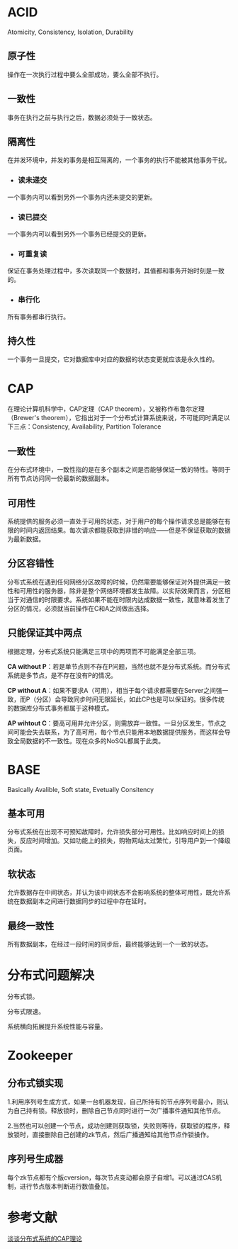 # ACID
Atomicity, Consistency, Isolation, Durability
## 原子性
操作在一次执行过程中要么全部成功，要么全部不执行。

## 一致性
事务在执行之前与执行之后，数据必须处于一致状态。

## 隔离性
在并发环境中，并发的事务是相互隔离的，一个事务的执行不能被其他事务干扰。
- ### 读未递交
一个事务内可以看到另外一个事务内还未提交的更新。
- ### 读已提交
一个事务内可以看到另外一个事务已经提交的更新。

- ### 可重复读
保证在事务处理过程中，多次读取同一个数据时，其值都和事务开始时刻是一致的。

- ### 串行化
所有事务都串行执行。

## 持久性
一个事务一旦提交，它对数据库中对应的数据的状态变更就应该是永久性的。


# CAP
在理论计算机科学中，CAP定理（CAP theorem），又被称作布鲁尔定理（Brewer's theorem），它指出对于一个分布式计算系统来说，不可能同时满足以下三点：Consistency, Availability, Partition Tolerance

## 一致性
在分布式环境中，一致性指的是在多个副本之间是否能够保证一致的特性。等同于所有节点访问同一份最新的数据副本。

## 可用性
系统提供的服务必须一直处于可用的状态，对于用户的每个操作请求总是能够在有限的时间内返回结果。每次请求都能获取到非错的响应——但是不保证获取的数据为最新数据。

## 分区容错性
分布式系统在遇到任何网络分区故障的时候，仍然需要能够保证对外提供满足一致性和可用性的服务器，除非是整个网络环境都发生故障。以实际效果而言，分区相当于对通信的时限要求。系统如果不能在时限内达成数据一致性，就意味着发生了分区的情况，必须就当前操作在C和A之间做出选择。

## 只能保证其中两点
根据定理，分布式系统只能满足三项中的两项而不可能满足全部三项。

**CA without P**：若是单节点则不存在P问题，当然也就不是分布式系统。而分布式系统是多节点，是不存在没有P的情况。

**CP without A**：如果不要求A（可用），相当于每个请求都需要在Server之间强一致，而P（分区）会导致同步时间无限延长，如此CP也是可以保证的。很多传统的数据库分布式事务都属于这种模式。

**AP wihtout C**：要高可用并允许分区，则需放弃一致性。一旦分区发生，节点之间可能会失去联系，为了高可用，每个节点只能用本地数据提供服务，而这样会导致全局数据的不一致性。现在众多的NoSQL都属于此类。

# BASE
Basically Avalible, Soft state, Evetually Consitency

## 基本可用
分布式系统在出现不可预知故障时，允许损失部分可用性。比如响应时间上的损失，反应时间增加。又如功能上的损失，购物网站太过繁忙，引导用户到一个降级页面。

## 软状态
允许数据存在中间状态，并认为该中间状态不会影响系统的整体可用性，既允许系统在数据副本之间进行数据同步的过程中存在延时。

## 最终一致性
所有数据副本，在经过一段时间的同步后，最终能够达到一个一致的状态。


# 分布式问题解决
分布式锁。

分布式限速。

系统横向拓展提升系统性能与容量。


# Zookeeper
## 分布式锁实现
1.利用序列号生成方式，如果一台机器发现，自己所持有的节点序列号最小，则认为自己持有锁。释放锁时，删除自己节点同时进行一次广播事件通知其他节点。

2.当然也可以创建一个节点，成功创建则获取锁，失败则等待，获取锁的程序，释放锁时，直接删除自己创建的zk节点，然后广播通知给其他节点作锁操作。

## 序列号生成器
每个zk节点都有个版cversion，每次节点变动都会原子自增1。可以通过CAS机制，进行节点版本判断进行数值叠加。


# 参考文献
[谈谈分布式系统的CAP理论](https://zhuanlan.zhihu.com/p/33999708)
